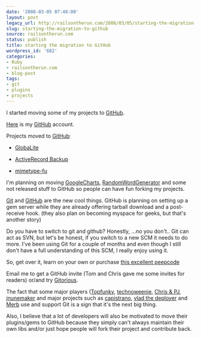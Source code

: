 ```yaml
---
date: '2008-03-05 07:48:00'
layout: post
legacy_url: http://railsontherun.com/2008/03/05/starting-the-migration-to-github/
slug: starting-the-migration-to-github
source: railsontherun.com
status: publish
title: starting the migration to GitHub
wordpress_id: '682'
categories:
- Ruby
- railsontherun.com
- blog-post
tags:
- git
- plugins
- projects
---
```


I started moving some of my projects to [GitHub](http://github.com).





[Here](http://github.com/matta) is my [GitHub](http://github.com) account.





Projects moved to [GitHub](http://github.com):







  * [GlobaLite](http://github.com/matta/globalite/tree)



  * [ActiveRecord Backup](http://github.com/matta/ar-backup/tree)



  * [mimetype-fu](http://github.com/matta/mimetype-fu/tree)






I'm planning on moving [GoogleCharts](http://rubyforge.org/projects/googlecharts/), [RandomWordGenerator](http://rubyforge.org/projects/random-word-gen/) and some not released stuff to GitHub so people can have fun forking my projects.





[Git](http://git.or.cz/) and [GitHub](http://github.com) are the new cool things. GitHub is planning on setting up a gem server while they are already offering tarball download and a post-receive hook. (they also plan on becoming myspace for geeks, but that's another story)





Do you have to switch to git and github? Honestly, ...no you don't..
Git can act as SVN, but let's be honest, if you switch to a new SCM it needs to do more. I've been using Git for a couple of months and even though I still don't have a full understanding of this SCM, I really enjoy using it.





So, get over it, learn on your own or purchase [this excellent peepcode](https://peepcode.com/products/git)





Email me to get a GitHub invite (Tom and Chris gave me some invites for readers) or/and try [Gitorious](http://gitorious.org/).





The fact that some major players ([Topfunky](http://topfunky.com/), [technoweenie](http://weblog.techno-weenie.net/2008/3/4/my-gushing-github-love-letter), [Chris & PJ](http://errtheblog.com/), [jnunemaker](http://railstips.org/2008/2/16/git-and-github/) and major projects such as [capistrano](http://weblog.rubyonrails.com/2008/2/28/capistrano-2-2-0), [vlad the deployer](http://rubyhitsquad.com/Vlad_the_Deployer.html) and [Merb](http://merbivore.com) use and support Git is a sign that it's the next big thing. 





Also, I believe that a lot of developers will also be motivated to move their plugins/gems to GitHub because they simply can't always maintain their own libs and/or just hope people will fork their project and contribute back.
